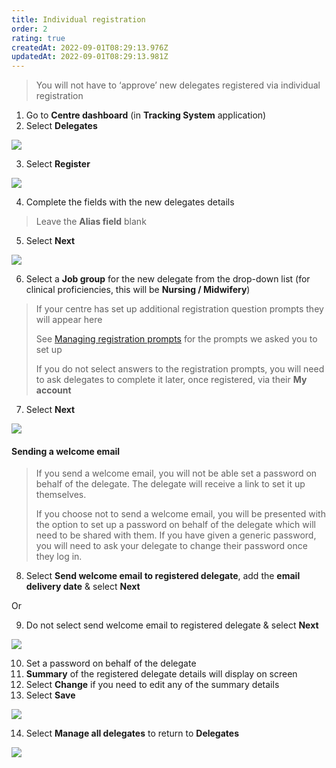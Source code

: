 ```yaml
---
title: Individual registration
order: 2
rating: true
createdAt: 2022-09-01T08:29:13.976Z
updatedAt: 2022-09-01T08:29:13.981Z
---
```

> You will not have to ‘approve’ new delegates registered via individual registration

1. Go to **Centre dashboard** (in **Tracking System** application) 
2. Select **Delegates**

![](/img/registering-delegates-1.png)

3. Select **Register**

![](/img/registering-delegates-6.png)

4. Complete the fields with the new delegates details

> Leave the **Alias field** blank

5. Select **Next**

![](/img/registering-delegates-7.png)

6. Select a **Job group** for the new delegate from the drop-down list (for clinical proficiencies, this will be **Nursing / Midwifery**)

> If your centre has set up additional registration question prompts they will appear here 
>
> See [Managing registration prompts](/user-guide/centremanager/02-centre-management/managing-registration-prompts) for the prompts we asked you to set up
>
> If you do not select answers to the registration prompts, you will need to ask delegates to complete it later, once registered, via their **My account**

7. Select **Next**

![](/img/registering-delegates-8.png)

#### Sending a welcome email

> If you send a welcome email, you will not be able set a password on behalf of the delegate. The delegate will receive a link to set it up themselves.
>
> If you choose not to send a welcome email, you will be presented with the option to set up a password on behalf of the delegate which will need to be shared with them. If you have given a generic password, you will need to ask your delegate to change their password once they log in. 

8. Select **Send welcome email to registered delegate**, add the **email delivery date** & select **Next**

Or

9. Do not select send welcome email to registered delegate & select **Next**

![](/img/registering-delegates-9.png)

10. Set a password on behalf of the delegate
11. **Summary** of the registered delegate details will display on screen
12. Select **Change** if you need to edit any of the summary details 
13. Select **Save** 

![](/img/registering-delegates-10.png)

14. Select **Manage all delegates** to return to **Delegates** 

![](/img/registering-delegates-11.png)